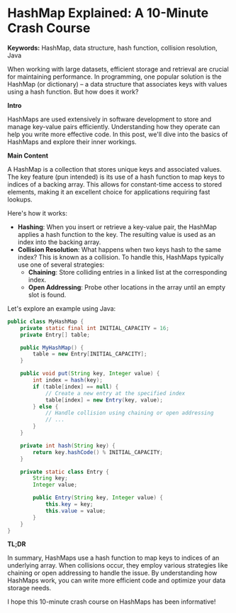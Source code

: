 **HashMap Explained: A 10-Minute Crash Course**
=====================

**Keywords:** HashMap, data structure, hash function, collision resolution, Java

When working with large datasets, efficient storage and retrieval are crucial for maintaining performance. In programming, one popular solution is the HashMap (or dictionary) – a data structure that associates keys with values using a hash function. But how does it work?

**Intro**

HashMaps are used extensively in software development to store and manage key-value pairs efficiently. Understanding how they operate can help you write more effective code. In this post, we'll dive into the basics of HashMaps and explore their inner workings.

**Main Content**

A HashMap is a collection that stores unique keys and associated values. The key feature (pun intended) is its use of a hash function to map keys to indices of a backing array. This allows for constant-time access to stored elements, making it an excellent choice for applications requiring fast lookups.

Here's how it works:

* **Hashing**: When you insert or retrieve a key-value pair, the HashMap applies a hash function to the key. The resulting value is used as an index into the backing array.
* **Collision Resolution**: What happens when two keys hash to the same index? This is known as a collision. To handle this, HashMaps typically use one of several strategies:
	+ **Chaining**: Store colliding entries in a linked list at the corresponding index.
	+ **Open Addressing**: Probe other locations in the array until an empty slot is found.

Let's explore an example using Java:

```java
public class MyHashMap {
    private static final int INITIAL_CAPACITY = 16;
    private Entry[] table;

    public MyHashMap() {
        table = new Entry[INITIAL_CAPACITY];
    }

    public void put(String key, Integer value) {
        int index = hash(key);
        if (table[index] == null) {
            // Create a new entry at the specified index
            table[index] = new Entry(key, value);
        } else {
            // Handle collision using chaining or open addressing
            // ...
        }
    }

    private int hash(String key) {
        return key.hashCode() % INITIAL_CAPACITY;
    }

    private static class Entry {
        String key;
        Integer value;

        public Entry(String key, Integer value) {
            this.key = key;
            this.value = value;
        }
    }
}
```

**TL;DR**

In summary, HashMaps use a hash function to map keys to indices of an underlying array. When collisions occur, they employ various strategies like chaining or open addressing to handle the issue. By understanding how HashMaps work, you can write more efficient code and optimize your data storage needs.

I hope this 10-minute crash course on HashMaps has been informative!